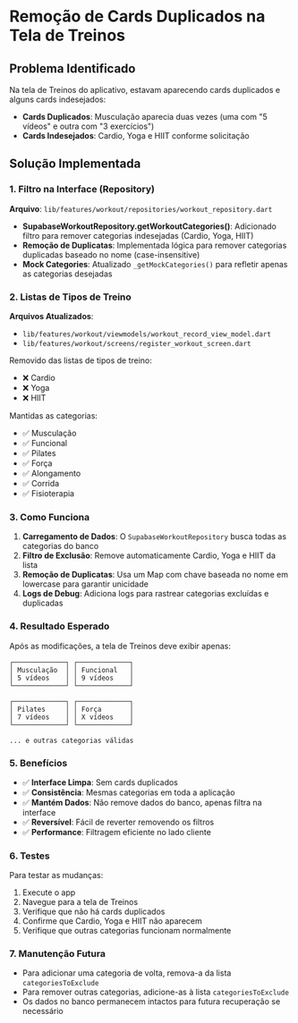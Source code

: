 # Remoção de Cards Duplicados na Tela de Treinos

## Problema Identificado

Na tela de Treinos do aplicativo, estavam aparecendo cards duplicados e alguns cards indesejados:

- **Cards Duplicados**: Musculação aparecia duas vezes (uma com "5 vídeos" e outra com "3 exercícios")
- **Cards Indesejados**: Cardio, Yoga e HIIT conforme solicitação

## Solução Implementada

### 1. Filtro na Interface (Repository)

**Arquivo**: `lib/features/workout/repositories/workout_repository.dart`

- **SupabaseWorkoutRepository.getWorkoutCategories()**: Adicionado filtro para remover categorias indesejadas (Cardio, Yoga, HIIT)
- **Remoção de Duplicatas**: Implementada lógica para remover categorias duplicadas baseado no nome (case-insensitive)
- **Mock Categories**: Atualizado `_getMockCategories()` para refletir apenas as categorias desejadas

### 2. Listas de Tipos de Treino

**Arquivos Atualizados**:
- `lib/features/workout/viewmodels/workout_record_view_model.dart`
- `lib/features/workout/screens/register_workout_screen.dart`

Removido das listas de tipos de treino:
- ❌ Cardio
- ❌ Yoga  
- ❌ HIIT

Mantidas as categorias:
- ✅ Musculação
- ✅ Funcional
- ✅ Pilates
- ✅ Força
- ✅ Alongamento
- ✅ Corrida
- ✅ Fisioterapia

### 3. Como Funciona

1. **Carregamento de Dados**: O `SupabaseWorkoutRepository` busca todas as categorias do banco
2. **Filtro de Exclusão**: Remove automaticamente Cardio, Yoga e HIIT da lista
3. **Remoção de Duplicatas**: Usa um Map com chave baseada no nome em lowercase para garantir unicidade
4. **Logs de Debug**: Adiciona logs para rastrear categorias excluídas e duplicadas

### 4. Resultado Esperado

Após as modificações, a tela de Treinos deve exibir apenas:

```
┌─────────────┐ ┌─────────────┐
│ Musculação  │ │ Funcional   │
│ 5 vídeos    │ │ 9 vídeos    │
└─────────────┘ └─────────────┘

┌─────────────┐ ┌─────────────┐
│ Pilates     │ │ Força       │
│ 7 vídeos    │ │ X vídeos    │
└─────────────┘ └─────────────┘

... e outras categorias válidas
```

### 5. Benefícios

- ✅ **Interface Limpa**: Sem cards duplicados
- ✅ **Consistência**: Mesmas categorias em toda a aplicação
- ✅ **Mantém Dados**: Não remove dados do banco, apenas filtra na interface
- ✅ **Reversível**: Fácil de reverter removendo os filtros
- ✅ **Performance**: Filtragem eficiente no lado cliente

### 6. Testes

Para testar as mudanças:

1. Execute o app
2. Navegue para a tela de Treinos
3. Verifique que não há cards duplicados
4. Confirme que Cardio, Yoga e HIIT não aparecem
5. Verifique que outras categorias funcionam normalmente

### 7. Manutenção Futura

- Para adicionar uma categoria de volta, remova-a da lista `categoriesToExclude`
- Para remover outras categorias, adicione-as à lista `categoriesToExclude`
- Os dados no banco permanecem intactos para futura recuperação se necessário 